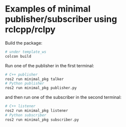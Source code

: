 # Examples of minimal publisher/subscriber using rclcpp/rclpy

Build the package:

```sh
# under template_ws
colcon build
```

Run one of the publisher in the first terminal:

```sh
# C++ publisher
ros2 run minimal_pkg talker
# Python publisher
ros2 run minimal_pkg publisher.py
```

and then run one of the subscriber in the second terminal:

```sh
# C++ listener
ros2 run minimal_pkg listener
# Python subscriber
ros2 run minimal_pkg subscriber.py
```
